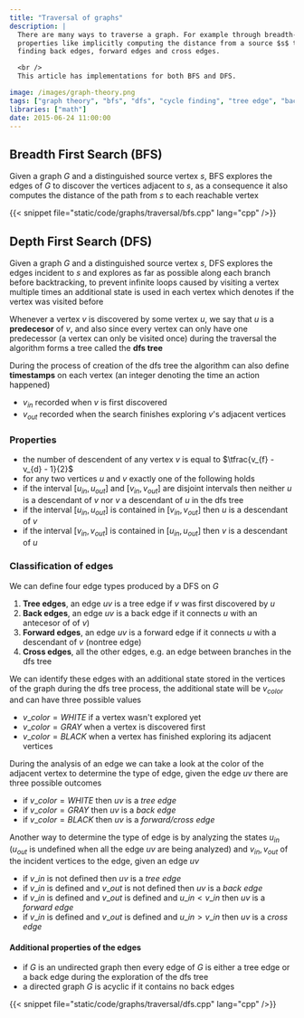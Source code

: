 ```yaml
---
title: "Traversal of graphs"
description: |
  There are many ways to traverse a graph. For example through breadth-first search and depth-first search. Exploring it with a breadth-first search has interesting
  properties like implicitly computing the distance from a source $s$ to all the reachable vertices. Exploring it with a depth-first search has properties about edges like
  finding back edges, forward edges and cross edges.

  <br />
  This article has implementations for both BFS and DFS.

image: /images/graph-theory.png
tags: ["graph theory", "bfs", "dfs", "cycle finding", "tree edge", "back edge", "forward edge", "cross edge"]
libraries: ["math"]
date: 2015-06-24 11:00:00
---
```


## Breadth First Search (BFS)

Given a graph $G$ and a distinguished source vertex $s$, BFS explores the edges of $G$ to discover the vertices adjacent to $s$, as a consequence it also computes the distance of the path from $s$ to each reachable vertex

{{< snippet file="static/code/graphs/traversal/bfs.cpp" lang="cpp" />}}

## Depth First Search (DFS)

Given a graph $G$ and a distinguished source vertex $s$, DFS explores the edges incident to $s$ and explores as far as possible along each branch before backtracking, to prevent infinite loops caused by visiting a vertex multiple times an additional state is used in each vertex which denotes if the vertex was visited before

Whenever a vertex $v$ is discovered by some vertex $u$, we say that $u$ is a **predecesor** of $v$, and also since every vertex can only have one predecessor (a vertex can only be visited once) during the traversal the algorithm forms a tree called the **dfs tree**

During the process of creation of the dfs tree the algorithm can also define **timestamps** on each vertex (an integer denoting the time an action happened)

- $v_{in}$ recorded when $v$ is first discovered
- $v_{out}$ recorded when the search finishes exploring $v$'s adjacent vertices

### Properties

- the number of descendent of any vertex $v$ is equal to $\tfrac{v_{f} - v_{d} - 1}{2}$
- for any two vertices $u$ and $v$ exactly one of the following holds
 - if the interval $[u_{in}, u_{out}]$ and $[v_{in}, v_{out}]$ are disjoint intervals then neither $u$ is a descendant of $v$ nor $v$ a descendant of $u$ in the dfs tree
 - if the interval $[u_{in}, u_{out}]$ is contained in $[v_{in}, v_{out}]$ then $u$ is a descendant of $v$
 - if the interval $[v_{in}, v_{out}]$ is contained in $[u_{in}, u_{out}]$ then $v$ is a descendant of $u$

### Classification of edges

We can define four edge types produced by a DFS on $G$

1. **Tree edges**, an edge $uv$ is a tree edge if $v$ was first discovered by $u$
2. **Back edges**, an edge $uv$ is a back edge if it connects $u$ with an antecesor of of $v$)
3. **Forward edges**, an edge $uv$ is a forward edge if it connects $u$ with a descendant of $v$ (nontree edge)
4. **Cross edges**, all the other edges, e.g. an edge between branches in the dfs tree

We can identify these edges with an additional state stored in the vertices of the graph during the dfs tree process, the additional state will be $v_{color}$ and can have three possible values

- $v\_{color} = WHITE$ if a vertex wasn't explored yet
- $v\_{color} = GRAY$ when a vertex is discovered first
- $v\_{color} = BLACK$ when a vertex has finished exploring its adjacent vertices

During the analysis of an edge we can take a look at the color of the adjacent vertex to determine the type of edge, given the edge $uv$ there are three possible outcomes

- if $v\_{color} = WHITE$ then $uv$ is a *tree edge*
- if $v\_{color} = GRAY$ then $uv$ is a *back edge*
- if $v\_{color} = BLACK$ then $uv$ is a *forward/cross edge*

Another way to determine the type of edge is by analyzing the states $u_{in}$ ($u_{out}$ is undefined when all the edge $uv$ are being analyzed) and $v_{in}, v_{out}$ of the incident vertices to the edge, given an edge $uv$

- if $v\_{in}$ is not defined then $uv$ is a *tree edge*
- if $v\_{in}$ is defined and $v\_{out}$ is not defined then $uv$ is a *back edge*
- if $v\_{in}$ is defined and $v\_{out}$ is defined and $u\_{in} < v\_{in}$ then $uv$ is a *forward edge*
- if $v\_{in}$ is defined and $v\_{out}$ is defined and $u\_{in} > v\_{in}$ then $uv$ is a *cross edge*

#### Additional properties of the edges

- if $G$ is an undirected graph then every edge of $G$ is either a tree edge or a back edge during the exploration of the dfs tree
- a directed graph $G$ is acyclic if it contains no back edges

{{< snippet file="static/code/graphs/traversal/dfs.cpp" lang="cpp" />}}
